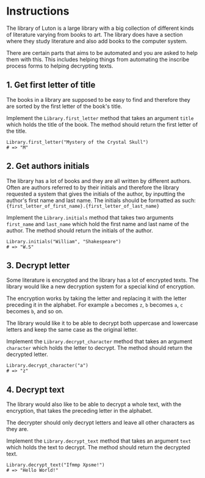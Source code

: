 # Instructions

The library of Luton is a large library with a big collection of different kinds of literature varying from books to art.
The library does have a section where they study literature and also add books to the computer system.

There are certain parts that aims to be automated and you are asked to help them with this.
This includes helping things from automating the inscribe process forms to helping decrypting texts.

## 1. Get first letter of title

The books in a library are supposed to be easy to find and therefore they are sorted by the first letter of the book's title.

Implement the `Library.first_letter` method that takes an argument `title` which holds the title of the book.
The method should return the first letter of the title.

```Crystal
Library.first_letter("Mystery of the Crystal Skull")
# => "M"
```

## 2. Get authors initials

The library has a lot of books and they are all written by different authors.
Often are authors referred to by their initials and therefore the library requested a system that gives the initials of the author, by inputting the author's first name and last name.
The initials should be formatted as such: `{first_letter_of_first_name}.{first_letter_of_last_name}`

Implement the `Library.initials` method that takes two arguments `first_name` and `last_name` which hold the first name and last name of the author.
The method should return the initials of the author.

```Crystal
Library.initials("William", "Shakespeare")
# => "W.S"
```

## 3. Decrypt letter

Some literature is encrypted and the library has a lot of encrypted texts.
The library would like a new decryption system for a special kind of encryption.

The encryption works by taking the letter and replacing it with the letter preceding it in the alphabet.
For example `a` becomes `z`, `b` becomes `a`, `c` becomes `b`, and so on.

The library would like it to be able to decrypt both uppercase and lowercase letters and keep the same case as the original letter.

Implement the `Library.decrypt_character` method that takes an argument `character` which holds the letter to decrypt.
The method should return the decrypted letter.

```Crystal
Library.decrypt_character("a")
# => "z"
```

## 4. Decrypt text

The library would also like to be able to decrypt a whole text, with the encryption, that takes the preceding letter in the alphabet.

The decrypter should only decrypt letters and leave all other characters as they are.

Implement the `Library.decrypt_text` method that takes an argument `text` which holds the text to decrypt.
The method should return the decrypted text.

```Crystal
Library.decrypt_text("Ifmmp Xpsme!")
# => "Hello World!"
```
